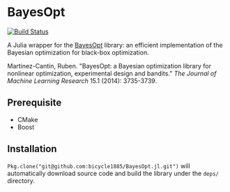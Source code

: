 # BayesOpt

[![Build Status](https://travis-ci.org/bicycle1885/BayesOpt.jl.svg?branch=master)](https://travis-ci.org/bicycle1885/BayesOpt.jl)

A Julia wrapper for the
[BayesOpt](http://rmcantin.bitbucket.org/html/index.html) library: an efficient
implementation of the Bayesian optimization for black-box optimization.

Martinez-Cantin, Ruben. "BayesOpt: a Bayesian optimization library for nonlinear optimization, experimental design and bandits." *The Journal of Machine Learning Research* 15.1 (2014): 3735-3739.
 
## Prerequisite

* CMake
* Boost

## Installation

`Pkg.clone("git@github.com:bicycle1885/BayesOpt.jl.git")` will automatically
download source code and build the library under the `deps/` directory.
